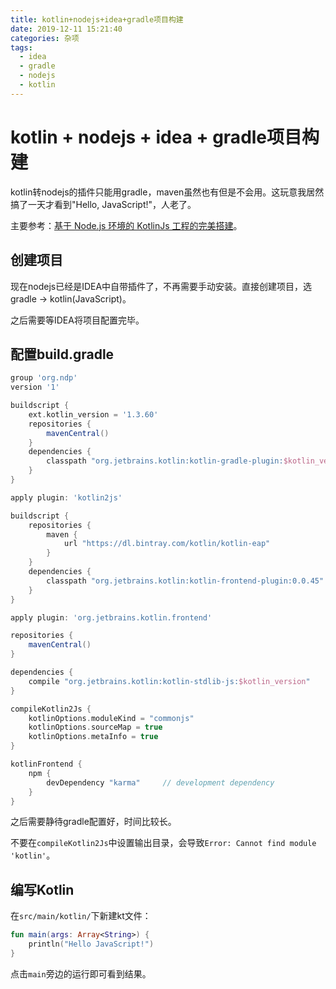 ```yaml
---
title: kotlin+nodejs+idea+gradle项目构建
date: 2019-12-11 15:21:40
categories: 杂项
tags:
  - idea
  - gradle
  - nodejs
  - kotlin
---
```


# kotlin + nodejs + idea + gradle项目构建

kotlin转nodejs的插件只能用gradle，maven虽然也有但是不会用。这玩意我居然搞了一天才看到"Hello, JavaScript!"，人老了。

主要参考：[基于 Node.js 环境的 KotlinJs 工程的完美搭建]( https://www.bennyhuo.com/2019/03/11/kotlin-nodejs/ )。

## 创建项目

现在nodejs已经是IDEA中自带插件了，不再需要手动安装。直接创建项目，选gradle -> kotlin(JavaScript)。

之后需要等IDEA将项目配置完毕。

## 配置build.gradle

```groovy
group 'org.ndp'
version '1'

buildscript {
    ext.kotlin_version = '1.3.60'
    repositories {
        mavenCentral()
    }
    dependencies {
        classpath "org.jetbrains.kotlin:kotlin-gradle-plugin:$kotlin_version"
    }
}

apply plugin: 'kotlin2js'

buildscript {
    repositories {
        maven {
            url "https://dl.bintray.com/kotlin/kotlin-eap"
        }
    }
    dependencies {
        classpath "org.jetbrains.kotlin:kotlin-frontend-plugin:0.0.45"
    }
}

apply plugin: 'org.jetbrains.kotlin.frontend'

repositories {
    mavenCentral()
}

dependencies {
    compile "org.jetbrains.kotlin:kotlin-stdlib-js:$kotlin_version"
}

compileKotlin2Js {
    kotlinOptions.moduleKind = "commonjs"
    kotlinOptions.sourceMap = true
    kotlinOptions.metaInfo = true
}

kotlinFrontend {
    npm {
        devDependency "karma"     // development dependency
    }
}
```

之后需要静待gradle配置好，时间比较长。

不要在`compileKotlin2Js`中设置输出目录，会导致`Error: Cannot find module 'kotlin'`。

## 编写Kotlin

在`src/main/kotlin/`下新建kt文件：

```kotlin
fun main(args: Array<String>) {
    println("Hello JavaScript!")
}
```

点击`main`旁边的运行即可看到结果。



